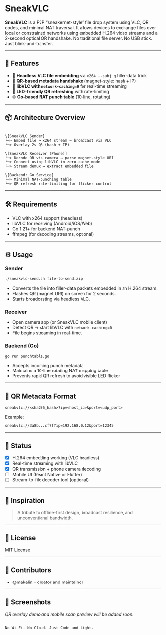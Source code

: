 # SneakVLC

**SneakVLC** is a P2P “sneakernet-style” file drop system using VLC, QR codes, and minimal NAT traversal. It allows devices to exchange files over local or constrained networks using embedded H.264 video streams and a 2-second optical QR handshake. No traditional file server. No USB stick. Just blink-and-transfer.

---

## 🚀 Features

- 📼 **Headless VLC file embedding** via `x264 --subj q` filler-data trick  
- 📱 **QR-based metadata handshake** (magnet-style: hash + IP)  
- 📡 **libVLC with `network-caching=0`** for real-time streaming  
- 🔁 **LED-friendly QR refreshing** with rate-limiting  
- 🌐 **Go-based NAT punch table** (10-line, rotating)

---

## 📦 Architecture Overview

```

\[SneakVLC Sender]
└─> Embed file → x264 stream → broadcast via VLC
└─> Overlay 2s QR (hash + IP)

\[SneakVLC Receiver (Phone)]
└─> Decode QR via camera → parse magnet-style URI
└─> Connect using libVLC in zero-cache mode
└─> Stream demux → extract embedded file

\[Backend: Go Service]
└─> Minimal NAT-punching table
└─> QR refresh rate-limiting for flicker control

````

---

## 🛠️ Requirements

- VLC with x264 support (headless)
- libVLC for receiving (Android/iOS/Web)
- Go 1.21+ for backend NAT-punch
- ffmpeg (for decoding streams, optional)

---

## ⚙️ Usage

### Sender

```bash
./sneakvlc-send.sh file-to-send.zip
````

* Converts the file into filler-data packets embedded in an H.264 stream.
* Flashes QR (magnet URI) on screen for 2 seconds.
* Starts broadcasting via headless VLC.

### Receiver

* Open camera app (or SneakVLC mobile client)
* Detect QR → start libVLC with `network-caching=0`
* File begins streaming in real-time.

### Backend (Go)

```bash
go run punchtable.go
```

* Accepts incoming punch metadata
* Maintains a 10-line rotating NAT mapping table
* Prevents rapid QR refresh to avoid visible LED flicker

---

## 📡 QR Metadata Format

```
sneakvlc://<sha256_hash>?ip=<host_ip>&port=<udp_port>
```

Example:

```
sneakvlc://3a8b...cf7f?ip=192.168.0.12&port=12345
```

---

## 🧪 Status

* [x] H.264 embedding working (VLC headless)
* [x] Real-time streaming with libVLC
* [x] QR transmission + phone camera decoding
* [ ] Mobile UI (React Native or Flutter)
* [ ] Stream-to-file decoder tool (optional)

---

## 🧠 Inspiration

> A tribute to offline-first design, broadcast resilience, and unconventional bandwidth.

---

## 📜 License

MIT License

---

## 🤖 Contributors

* [@makalin](https://github.com/makalin) – creator and maintainer

---

## 📸 Screenshots

*QR overlay demo and mobile scan preview will be added soon.*

```

No Wi-Fi. No Cloud. Just Code and Light.
